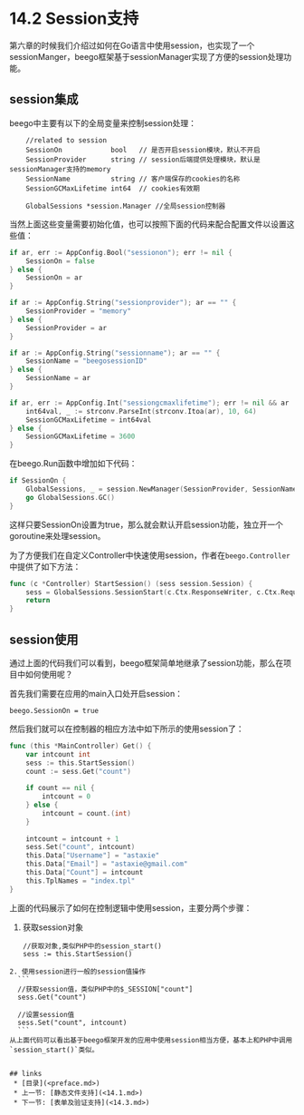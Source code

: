 # 14.2 Session支持
第六章的时候我们介绍过如何在Go语言中使用session，也实现了一个sessionManger，beego框架基于sessionManager实现了方便的session处理功能。

## session集成
beego中主要有以下的全局变量来控制session处理：
```
	//related to session 
	SessionOn            bool   // 是否开启session模块，默认不开启
	SessionProvider      string // session后端提供处理模块，默认是sessionManager支持的memory
	SessionName          string // 客户端保存的cookies的名称
	SessionGCMaxLifetime int64  // cookies有效期

	GlobalSessions *session.Manager //全局session控制器
```
当然上面这些变量需要初始化值，也可以按照下面的代码来配合配置文件以设置这些值：
```go
if ar, err := AppConfig.Bool("sessionon"); err != nil {
	SessionOn = false
} else {
	SessionOn = ar
}

if ar := AppConfig.String("sessionprovider"); ar == "" {
	SessionProvider = "memory"
} else {
	SessionProvider = ar
}

if ar := AppConfig.String("sessionname"); ar == "" {
	SessionName = "beegosessionID"
} else {
	SessionName = ar
}

if ar, err := AppConfig.Int("sessiongcmaxlifetime"); err != nil && ar != 0 {
	int64val, _ := strconv.ParseInt(strconv.Itoa(ar), 10, 64)
	SessionGCMaxLifetime = int64val
} else {
	SessionGCMaxLifetime = 3600
}	
```	
在beego.Run函数中增加如下代码：
```go
if SessionOn {
	GlobalSessions, _ = session.NewManager(SessionProvider, SessionName, SessionGCMaxLifetime)
	go GlobalSessions.GC()
}
```
	
这样只要SessionOn设置为true，那么就会默认开启session功能，独立开一个goroutine来处理session。

为了方便我们在自定义Controller中快速使用session，作者在`beego.Controller`中提供了如下方法：
```go
func (c *Controller) StartSession() (sess session.Session) {
	sess = GlobalSessions.SessionStart(c.Ctx.ResponseWriter, c.Ctx.Request)
	return
}		
```

## session使用
通过上面的代码我们可以看到，beego框架简单地继承了session功能，那么在项目中如何使用呢？

首先我们需要在应用的main入口处开启session：
```
beego.SessionOn = true
```

然后我们就可以在控制器的相应方法中如下所示的使用session了：		
```go
func (this *MainController) Get() {
	var intcount int
	sess := this.StartSession()
	count := sess.Get("count")
	
	if count == nil {
		intcount = 0
	} else {
		intcount = count.(int)
	}
	
	intcount = intcount + 1
	sess.Set("count", intcount)
	this.Data["Username"] = "astaxie"
	this.Data["Email"] = "astaxie@gmail.com"
	this.Data["Count"] = intcount
	this.TplNames = "index.tpl"
}
```
	
上面的代码展示了如何在控制逻辑中使用session，主要分两个步骤：

1. 获取session对象
	```
	//获取对象,类似PHP中的session_start()
	sess := this.StartSession()
  ```
2. 使用session进行一般的session值操作
	```
	//获取session值，类似PHP中的$_SESSION["count"]
	sess.Get("count")
		
	//设置session值
	sess.Set("count", intcount)
	```
从上面代码可以看出基于beego框架开发的应用中使用session相当方便，基本上和PHP中调用`session_start()`类似。


## links
   * [目录](<preface.md>)
   * 上一节: [静态文件支持](<14.1.md>)
   * 下一节: [表单及验证支持](<14.3.md>)